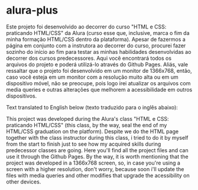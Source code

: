 # alura-plus
Este projeto foi desenvolvido ao decorrer do curso "HTML e CSS: praticando HTML/CSS" da Alura (curso esse que, inclusive, marca o fim da minha formação HTML/CSS dentro da plataforma). Apesar de fazermos a página em conjunto com a instrutora ao decorrer do curso, procurei fazer sozinho do início ao fim para testar as minhas habilidades desenvolvidas ao decorrer dos cursos predecessores. Aqui você encontrará todos os arquivos do projeto e poderá utilizá-lo através do Github Pages. Aliás, vale ressaltar que o projeto foi desenvolvido em um monitor de 1366x768, então, caso você esteja em um monitor com a resolução muito alta ou em um dispositivo móvel, não se preocupe, pois logo irei atualizar os arquivos com media queries e outras alterações que melhorem a acessibilidade em outros dispositivos.  

Text translated to English below (texto traduzido para o inglês abaixo):

This project was developed during the Alura's class "HTML e CSS: praticando HTML/CSS" (this class, by the way, seal the end of my HTML/CSS graduation on the platform). Despite we do the HTML page together with the class instructor during this class, i tried to do it by myself from the start to finish just to see how my acquired skills during predecessor classes are going. Here you'll find all the project files and can use it through the Github Pages. By the way, it is worth mentioning that the project was developed in a 1366x768 screen, so, in case you're using a screen with a higher resolution, don't worry, because soon i'll update the files with media queries and other modifies that upgrade the acessibility on other devices.
